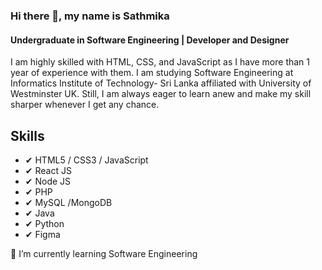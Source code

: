 ### Hi there 👋, my name is Sathmika
#### Undergraduate in Software Engineering | Developer and Designer

I am highly skilled with HTML, CSS, and JavaScript as I have more than 1 year of experience with them. I am studying Software Engineering at Informatics Institute of Technology- Sri Lanka affiliated with University of Westminster UK. Still, I am always eager to learn anew and make my skill sharper whenever I get any chance.

## Skills
* ✔ HTML5 / CSS3 / JavaScript
* ✔ React JS
* ✔ Node JS
* ✔ PHP
* ✔ MySQL /MongoDB
* ✔ Java
* ✔ Python
* ✔ Figma

🌱 I’m currently learning Software Engineering   
